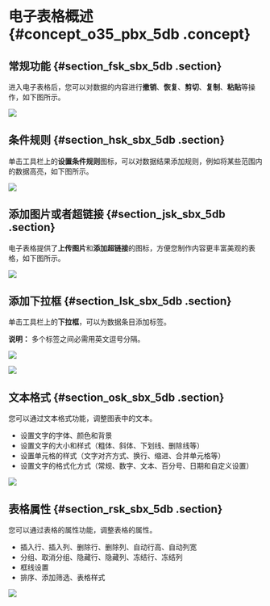 # 电子表格概述 {#concept_o35_pbx_5db .concept}

## 常规功能 {#section_fsk_sbx_5db .section}

进入电子表格后，您可以对数据的内容进行**撤销**、**恢复**、**剪切**、**复制**、**粘贴**等操作，如下图所示。

![](http://static-aliyun-doc.oss-cn-hangzhou.aliyuncs.com/assets/img/9105/1384_zh-CN.png)

## 条件规则 {#section_hsk_sbx_5db .section}

单击工具栏上的**设置条件规则**图标，可以对数据结果添加规则，例如将某些范围内的数据高亮，如下图所示。

![](http://static-aliyun-doc.oss-cn-hangzhou.aliyuncs.com/assets/img/9105/1385_zh-CN.png)

## 添加图片或者超链接 {#section_jsk_sbx_5db .section}

电子表格提供了**上传图片**和**添加超链接**的图标，方便您制作内容更丰富美观的表格，如下图所示。

![](http://static-aliyun-doc.oss-cn-hangzhou.aliyuncs.com/assets/img/9105/1386_zh-CN.png)

## 添加下拉框 {#section_lsk_sbx_5db .section}

单击工具栏上的**下拉框**，可以为数据条目添加标签。

**说明：** 多个标签之间必需用英文逗号分隔。

![](http://static-aliyun-doc.oss-cn-hangzhou.aliyuncs.com/assets/img/9105/1387_zh-CN.png)

![](http://static-aliyun-doc.oss-cn-hangzhou.aliyuncs.com/assets/img/9105/1388_zh-CN.png)

## 文本格式 {#section_osk_sbx_5db .section}

您可以通过文本格式功能，调整图表中的文本。

-   设置文字的字体、颜色和背景
-   设置文字的大小和样式（粗体、斜体、下划线、删除线等）
-   设置单元格的样式（文字对齐方式、换行、缩进、合并单元格等）
-   设置文字的格式化方式（常规、数字、文本、百分号、日期和自定义设置）

![](http://static-aliyun-doc.oss-cn-hangzhou.aliyuncs.com/assets/img/9105/1389_zh-CN.png)

## 表格属性 {#section_rsk_sbx_5db .section}

您可以通过表格的属性功能，调整表格的属性。

-   插入行、插入列、删除行、删除列、自动行高、自动列宽
-   分组、取消分组、隐藏行、隐藏列、冻结行、冻结列
-   框线设置
-   排序、添加筛选、表格样式

![](http://static-aliyun-doc.oss-cn-hangzhou.aliyuncs.com/assets/img/9105/1390_zh-CN.png)

